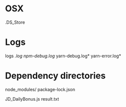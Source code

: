 
# OSX
.DS_Store

  
# Logs
logs
*.log
npm-debug.log*
yarn-debug.log*
yarn-error.log*

# Dependency directories
node_modules/
package-lock.json

JD_DailyBonus.js
result.txt

